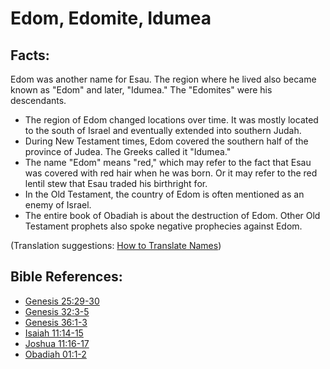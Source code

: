 # Edom, Edomite, Idumea #

## Facts: ##

Edom was another name for Esau. The region where he lived also became known as "Edom" and later, "Idumea." The "Edomites" were his descendants.

* The region of Edom changed locations over time. It was mostly located to the south of Israel and eventually extended into southern Judah.
* During New Testament times, Edom covered the southern half of the province of Judea. The Greeks called it "Idumea."
* The name "Edom" means "red," which may refer to the fact that Esau was covered with red hair when he was born. Or it may refer to the red lentil stew that Esau traded his birthright for.
* In the Old Testament, the country of Edom is often mentioned as an enemy of Israel.
* The entire book of Obadiah is about the destruction of Edom. Other Old Testament prophets also spoke negative prophecies against Edom.

(Translation suggestions: [How to Translate Names](en/ta-vol1/translate/man/translate-names))



## Bible References: ##

* [Genesis 25:29-30](en/tn/gen/help/25/29)
* [Genesis 32:3-5](en/tn/gen/help/32/03)
* [Genesis 36:1-3](en/tn/gen/help/36/01)
* [Isaiah 11:14-15](en/tn/isa/help/11/14)
* [Joshua 11:16-17](en/tn/jos/help/11/16)
* [Obadiah 01:1-2](en/tn/oba/help/01/01)